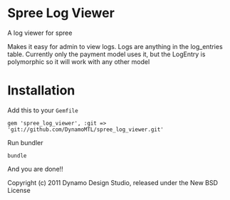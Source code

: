 Spree Log Viewer
==============

A log viewer for spree

Makes it easy for admin to view logs. Logs are anything in the log_entries table. Currently only the payment model uses it, but the LogEntry is polymorphic so it will work with any other model

Installation
=======

Add this to your `Gemfile`

`gem 'spree_log_viewer', :git => 'git://github.com/DynamoMTL/spree_log_viewer.git'`

Run bundler

`bundle`

And you are done!!

Copyright (c) 2011 Dynamo Design Studio, released under the New BSD License
